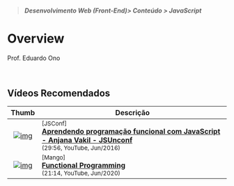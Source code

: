 > ##### Desenvolvimento Web (Front-End)> Conteúdo > JavaScript

# Overview

Prof. Eduardo Ono

<br>

## Vídeos Recomendados

| Thumb | Descrição |
| :-: | --- |
| [![img](https://img.youtube.com/vi/e-5obm1G_FY/default.jpg)](https://www.youtube.com/watch?v=e-5obm1G_FY) | <sup>[JSConf]</sup><br>[__Aprendendo programação funcional com JavaScript - Anjana Vakil - JSUnconf__](https://www.youtube.com/watch?v=e-5obm1G_FY)<br><sub>(29:56, YouTube, Jun/2016)</sub>
| [![img](https://img.youtube.com/vi/D0h1KCcPpbY/default.jpg)](https://www.youtube.com/watch?v=D0h1KCcPpbY) | <sup>[Mango]</sup><br>[__Functional Programming__](https://www.youtube.com/watch?v=D0h1KCcPpbY)<br><sub>(21:14, YouTube, Jun/2020)</sub>

<br>
